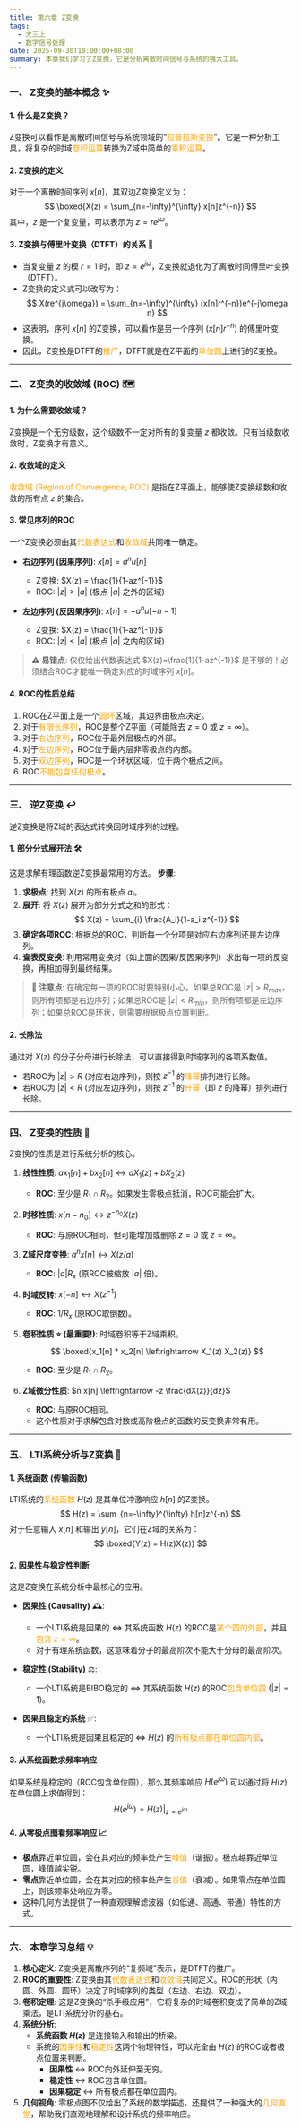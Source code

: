 ```yaml
---
title: 第六章 Z变换
tags:
  - 大三上
  - 数字信号处理
date: 2025-09-30T10:00:00+08:00
summary: 本章我们学习了Z变换，它是分析离散时间信号与系统的强大工具。
---
```

### 一、 Z变换的基本概念 ✨

#### 1. 什么是Z变换？
Z变换可以看作是离散时间信号与系统领域的“<font color="orange">拉普拉斯变换</font>”。它是一种分析工具，将复杂的时域<font color="orange">卷积运算</font>转换为Z域中简单的<font color="orange">乘积运算</font>。

#### 2. Z变换的定义
对于一个离散时间序列 $x[n]$，其双边Z变换定义为：
$$
\boxed{X(z) = \sum_{n=-\infty}^{\infty} x[n]z^{-n}}
$$
其中，$z$ 是一个复变量，可以表示为 $z = re^{j\omega}$。

#### 3. Z变换与傅里叶变换（DTFT）的关系 🤝
- 当复变量 $z$ 的模 $r=1$ 时，即 $z = e^{j\omega}$，Z变换就退化为了离散时间傅里叶变换（DTFT）。
- Z变换的定义式可以改写为：
  $$
  X(re^{j\omega}) = \sum_{n=-\infty}^{\infty} (x[n]r^{-n})e^{-j\omega n}
  $$
- 这表明，序列 $x[n]$ 的Z变换，可以看作是另一个序列 $(x[n]r^{-n})$ 的傅里叶变换。
- 因此，Z变换是DTFT的<font color="orange">推广</font>，DTFT就是在Z平面的<font color="orange">单位圆</font>上进行的Z变换。

---

### 二、 Z变换的收敛域 (ROC) 🗺️

#### 1. 为什么需要收敛域？
Z变换是一个无穷级数，这个级数不一定对所有的复变量 $z$ 都收敛。只有当级数收敛时，Z变换才有意义。

#### 2. 收敛域的定义
<font color="orange">收敛域 (Region of Convergence, ROC)</font> 是指在Z平面上，能够使Z变换级数和收敛的所有点 $z$ 的集合。

#### 3. 常见序列的ROC
一个Z变换必须由其<font color="orange">代数表达式</font>和<font color="orange">收敛域</font>共同唯一确定。

- **右边序列 (因果序列)**: $x[n] = a^n u[n]$
  - Z变换: $X(z) = \frac{1}{1-az^{-1}}$
  - ROC: $|z| > |a|$ (极点 $|a|$ 之外的区域)

- **左边序列 (反因果序列)**: $x[n] = -a^n u[-n-1]$
  - Z变换: $X(z) = \frac{1}{1-az^{-1}}$
  - ROC: $|z| < |a|$ (极点 $|a|$ 之内的区域)

> **⚠️ 易错点**: 仅仅给出代数表达式 $X(z)=\frac{1}{1-az^{-1}}$ 是不够的！必须结合ROC才能唯一确定对应的时域序列 $x[n]$。

#### 4. ROC的性质总结
1.  ROC在Z平面上是一个<font color="orange">圆环</font>区域，其边界由极点决定。
2.  对于<font color="orange">有限长序列</font>，ROC是整个Z平面（可能除去 $z=0$ 或 $z=\infty$）。
3.  对于<font color="orange">右边序列</font>，ROC位于最外层极点的外部。
4.  对于<font color="orange">左边序列</font>，ROC位于最内层非零极点的内部。
5.  对于<font color="orange">双边序列</font>，ROC是一个环状区域，位于两个极点之间。
6.  ROC<font color="orange">不能包含任何极点</font>。

---

### 三、 逆Z变换 ↩️

逆Z变换是将Z域的表达式转换回时域序列的过程。

#### 1. 部分分式展开法 🛠️
这是求解有理函数逆Z变换最常用的方法。
**步骤**:
1.  **求极点**: 找到 $X(z)$ 的所有极点 $a_i$。
2.  **展开**: 将 $X(z)$ 展开为部分分式之和的形式：
    $$
    X(z) = \sum_{i} \frac{A_i}{1-a_i z^{-1}}
    $$
3.  **确定各项ROC**: 根据总的ROC，判断每一个分项是对应右边序列还是左边序列。
4.  **查表反变换**: 利用常用变换对（如上面的因果/反因果序列）求出每一项的反变换，再相加得到最终结果。

> **🔔 注意点**: 在确定每一项的ROC时要特别小心。如果总ROC是 $|z|>R_{max}$，则所有项都是右边序列；如果总ROC是 $|z|<R_{min}$，则所有项都是左边序列；如果总ROC是环状，则需要根据极点位置判断。

#### 2. 长除法
通过对 $X(z)$ 的分子分母进行长除法，可以直接得到时域序列的各项系数值。
- 若ROC为 $|z|>R$ (对应右边序列)，则按 $z^{-1}$ 的<font color="orange">降幂</font>排列进行长除。
- 若ROC为 $|z|<R$ (对应左边序列)，则按 $z^{-1}$ 的<font color="orange">升幂</font>（即 $z$ 的降幂）排列进行长除。

---

### 四、 Z变换的性质 🚀

Z变换的性质是进行系统分析的核心。

1.  **线性性质**:
    $a x_1[n] + b x_2[n] \leftrightarrow a X_1(z) + b X_2(z)$
    - **ROC**: 至少是 $R_1 \cap R_2$。如果发生零极点抵消，ROC可能会扩大。

2.  **时移性质**:
    $x[n-n_0] \leftrightarrow z^{-n_0} X(z)$
    - **ROC**: 与原ROC相同，但可能增加或删除 $z=0$ 或 $z=\infty$。

3.  **Z域尺度变换**:
    $a^n x[n] \leftrightarrow X(z/a)$
    - **ROC**: $|a|R_x$ (原ROC被缩放 $|a|$ 倍)。

4.  **时域反转**:
    $x[-n] \leftrightarrow X(z^{-1})$
    - **ROC**: $1/R_x$ (原ROC取倒数)。

5.  **卷积性质 ⭐ (最重要!)**:
    时域卷积等于Z域乘积。
    $$
    \boxed{x_1[n] * x_2[n] \leftrightarrow X_1(z) X_2(z)}
    $$
    - **ROC**: 至少是 $R_1 \cap R_2$。

6.  **Z域微分性质**:
    $n x[n] \leftrightarrow -z \frac{dX(z)}{dz}$
    - **ROC**: 与原ROC相同。
    - 这个性质对于求解包含对数或高阶极点的函数的反变换非常有用。

---

### 五、 LTI系统分析与Z变换 🔬

#### 1. 系统函数 (传输函数)
LTI系统的<font color="orange">系统函数</font> $H(z)$ 是其单位冲激响应 $h[n]$ 的Z变换。
$$
H(z) = \sum_{n=-\infty}^{\infty} h[n]z^{-n}
$$
对于任意输入 $x[n]$ 和输出 $y[n]$，它们在Z域的关系为：
$$
\boxed{Y(z) = H(z)X(z)}
$$

#### 2. 因果性与稳定性判断
这是Z变换在系统分析中最核心的应用。

- **因果性 (Causality)** 🕰️:
  - 一个LTI系统是因果的 $\iff$ 其系统函数 $H(z)$ 的ROC是<font color="orange">某个圆的外部</font>，并且<font color="orange">包含 $z=\infty$</font>。
  - 对于有理系统函数，这意味着分子的最高阶次不能大于分母的最高阶次。

- **稳定性 (Stability)** ⚖️:
  - 一个LTI系统是BIBO稳定的 $\iff$ 其系统函数 $H(z)$ 的ROC<font color="orange">包含单位圆</font> ($|z|=1$)。

- **因果且稳定的系统** ✅:
  - 一个LTI系统是因果且稳定的 $\iff$ $H(z)$ 的<font color="orange">所有极点都在单位圆内部</font>。

#### 3. 从系统函数求频率响应
如果系统是稳定的（ROC包含单位圆），那么其频率响应 $H(e^{j\omega})$ 可以通过将 $H(z)$ 在单位圆上求值得到：
$$
H(e^{j\omega}) = H(z)|_{z=e^{j\omega}}
$$

#### 4. 从零极点图看频率响应 📈
- **极点**靠近单位圆，会在其对应的频率处产生<font color="orange">峰值</font>（谐振）。极点越靠近单位圆，峰值越尖锐。
- **零点**靠近单位圆，会在其对应的频率处产生<font color="orange">谷值</font>（衰减）。如果零点在单位圆上，则该频率处响应为零。
- 这种几何方法提供了一种直观理解滤波器（如低通、高通、带通）特性的方式。

---

### 六、 本章学习总结 💡

1.  **核心定义**: Z变换是离散序列的“复频域”表示，是DTFT的推广。
2.  **ROC的重要性**: Z变换由其<font color="orange">代数表达式</font>和<font color="orange">收敛域</font>共同定义。ROC的形状（内圆、外圆、圆环）决定了时域序列的类型（左边、右边、双边）。
3.  **卷积定理**: 这是Z变换的“杀手级应用”，它将复杂的时域卷积变成了简单的Z域乘法，是LTI系统分析的基石。
4.  **系统分析**:
    - **系统函数 $H(z)$** 是连接输入和输出的桥梁。
    - 系统的<font color="orange">因果性</font>和<font color="orange">稳定性</font>这两个物理特性，可以完全由 $H(z)$ 的ROC或者极点位置来判断。
      - **因果性** $\leftrightarrow$ ROC向外延伸至无穷。
      - **稳定性** $\leftrightarrow$ ROC包含单位圆。
      - **因果稳定** $\leftrightarrow$ 所有极点都在单位圆内。
5.  **几何视角**: 零极点图不仅给出了系统的数学描述，还提供了一种强大的<font color="orange">几何直觉</font>，帮助我们直观地理解和设计系统的频率响应。